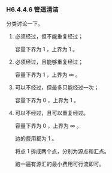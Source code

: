 ### H6.4.4.6 管道清洁

分类讨论一下。

1. 必须经过，但不能重复经过；

   容量下界为 $1$ ，上界为 $1$ 。

2. 必须经过，且能够重复经过；

   容量下界为 $1$ ，上界为 $\infty$ 。

3. 可以不经过，但最多只能经过一次；

   容量下界为 $0$ ，上界为 $1$ 。

4. 可以不经过，且可以重复经过。

   容量下界为 $0$ ，上界为 $\infty$ 。

   边的费用都为 $1$ 。

   将点 $1$ 拆成两个点，分别为源点和汇点。

   跑一遍有源汇的最小费用可行流即可。